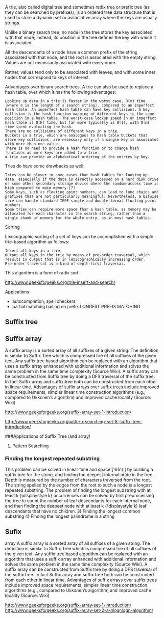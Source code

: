 A trie, also called digital tree and sometimes radix tree or prefix tree (as they can be searched by prefixes),
is an ordered tree data structure that is used to store a dynamic set or associative array
where the keys are usually strings.

Unlike a binary search tree, no node in the tree stores the key associated with that node;
instead, its position in the tree defines the key with which it is associated.

All the descendants of a node have a common prefix of the string associated with that node,
 and the root is associated with the empty string.
 Values are not necessarily associated with every node.

Rather, values tend only to be associated with leaves, and with some inner nodes that correspond to keys of interest.


Advantages over binary search trees.
A trie can also be used to replace a hash table, over which it has the following advantages:

    Looking up data in a trie is faster in the worst case, O(m) time (where m is the length of a search string), compared to an imperfect hash table. An imperfect hash table can have key collisions. A key collision is the hash function mapping of different keys to the same position in a hash table. The worst-case lookup speed in an imperfect hash table is O(N) time, but far more typically is O(1), with O(m) time spent evaluating the hash.
    There are no collisions of different keys in a trie.
    Buckets in a trie, which are analogous to hash table buckets that store key collisions, are necessary only if a single key is associated with more than one value.
    There is no need to provide a hash function or to change hash functions as more keys are added to a trie.
    A trie can provide an alphabetical ordering of the entries by key.

Tries do have some drawbacks as well:

    Tries can be slower in some cases than hash tables for looking up data, especially if the data is directly accessed on a hard disk drive or some other secondary storage device where the random-access time is high compared to main memory.[7]
    Some keys, such as floating point numbers, can lead to long chains and prefixes that are not particularly meaningful. Nevertheless, a bitwise trie can handle standard IEEE single and double format floating point numbers.
    Some tries can require more space than a hash table, as memory may be allocated for each character in the search string, rather than a single chunk of memory for the whole entry, as in most hash tables.


Sorting

Lexicographic sorting of a set of keys can be accomplished with a simple trie-based algorithm as follows:

    Insert all keys in a trie.
    Output all keys in the trie by means of pre-order traversal, which results in output that is in lexicographically increasing order.
    Pre-order traversal is a kind of depth-first traversal.

This algorithm is a form of radix sort.

http://www.geeksforgeeks.org/trie-insert-and-search/

Appications
- autocompletion, spell checkers
- partial matching basing on prefix
LONGEST PREFIX MATCHING


## Suffix tree



## Suffix array
A suffix array is a sorted array of all suffixes of a given string.
The definition is similar to Suffix Tree which is compressed trie of all suffixes of the given text.
Any suffix tree based algorithm can be replaced with an algorithm that uses a suffix array enhanced with additional information and solves the same problem in the same time complexity (Source Wiki).
A suffix array can be constructed from Suffix tree by doing a DFS traversal of the suffix tree.
In fact Suffix array and suffix tree both can be constructed from each other in linear time.
Advantages of suffix arrays over suffix trees include improved space requirements, simpler linear time construction algorithms (e.g., compared to Ukkonen’s algorithm) and improved cache locality (Source: Wiki)

http://www.geeksforgeeks.org/suffix-array-set-1-introduction/


http://www.geeksforgeeks.org/pattern-searching-set-8-suffix-tree-introduction/

###Applications of Suffix Tree (and array)
1) Pattern Searching
### Finding the longest repeated substring

This problem can be solved in linear time and space [ Θ(n) ] by building a suffix tree for the string,
and finding the deepest internal node in the tree.
Depth is measured by the number of characters traversed from the root.
The string spelled by the edges from the root to such a node is a longest repeated substring.
The problem of finding the longest substring with at least k {\displaystyle k} occurrences can be
solved by first preprocessing the tree to count the number of leaf descendants for each internal node,
and then finding the deepest node with at least k {\displaystyle k} leaf descendants that have no children.
3) Finding the longest common substring
4) Finding the longest palindrome in a string


## Sufix
array
A suffix array is a sorted array of all suffixes of a given string. The definition is similar to Suffix Tree which is compressed trie of all suffixes of the given text. Any suffix tree based algorithm can be replaced with an algorithm that uses a suffix array enhanced with additional information and solves the same problem in the same time complexity (Source Wiki).
A suffix array can be constructed from Suffix tree by doing a DFS traversal of the suffix tree. In fact Suffix array and suffix tree both can be constructed from each other in linear time.
Advantages of suffix arrays over suffix trees include improved space requirements, simpler linear time construction algorithms (e.g., compared to Ukkonen’s algorithm) and improved cache locality (Source: Wiki)

http://www.geeksforgeeks.org/suffix-array-set-1-introduction/
http://www.geeksforgeeks.org/suffix-array-set-2-a-nlognlogn-algorithm/